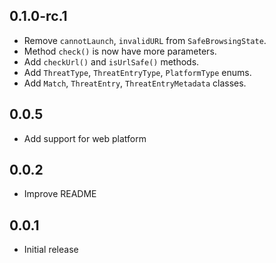 ## 0.1.0-rc.1

* Remove `cannotLaunch`, `invalidURL` from `SafeBrowsingState`.
* Method `check()` is now have more parameters.
* Add `checkUrl()` and `isUrlSafe()` methods.
* Add `ThreatType`, `ThreatEntryType`, `PlatformType` enums.
* Add `Match`, `ThreatEntry`, `ThreatEntryMetadata` classes.

## 0.0.5

* Add support for web platform

## 0.0.2

* Improve README

## 0.0.1

* Initial release
